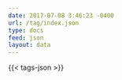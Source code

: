 ```yaml
---
date: 2017-07-08 3:46:23 -0400
url: /tag/index.json
type: docs
feed: json
layout: data
---
```

{{< tags-json >}}
